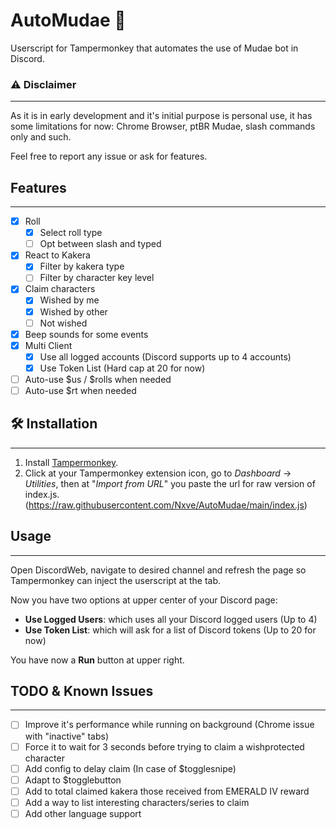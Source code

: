 # AutoMudae 👾
Userscript for Tampermonkey that automates the use of Mudae bot in Discord.

### ⚠ Disclaimer
---
As it is in early development and it's initial purpose is personal use, it has some limitations for now: Chrome Browser, ptBR Mudae, slash commands only and such.

Feel free to report any issue or ask for features.

## Features
---
- [x] Roll
    - [x] Select roll type
    - [ ] Opt between slash and typed
- [x] React to Kakera
    - [x] Filter by kakera type
    - [ ] Filter by character key level
- [x] Claim characters
    - [x] Wished by me
    - [x] Wished by other
    - [ ] Not wished
- [x] Beep sounds for some events
- [x] Multi Client
    - [x] Use all logged accounts (Discord supports up to 4 accounts)
    - [x] Use Token List (Hard cap at 20 for now)
- [ ] Auto-use $us / $rolls when needed
- [ ] Auto-use $rt when needed

## 🛠 Installation
---
1. Install [Tampermonkey](https://chrome.google.com/webstore/detail/tampermonkey/dhdgffkkebhmkfjojejmpbldmpobfkfo).
2. Click at your Tampermonkey extension icon, go to *Dashboard* -> *Utilities*, then at "_Import from URL_" you paste the url for raw version of index.js. (https://raw.githubusercontent.com/Nxve/AutoMudae/main/index.js)

## Usage
---
Open DiscordWeb, navigate to desired channel and refresh the page so Tampermonkey can inject the userscript at the tab.

Now you have two options at upper center of your Discord page:
- **Use Logged Users**: which uses all your Discord logged users (Up to 4)
- **Use Token List**: which will ask for a list of Discord tokens (Up to 20 for now)

You have now a **Run** button at upper right.

## TODO & Known Issues
---
- [ ] Improve it's performance while running on background (Chrome issue with "inactive" tabs)
- [ ] Force it to wait for 3 seconds before trying to claim a wishprotected character
- [ ] Add config to delay claim (In case of $togglesnipe)
- [ ] Adapt to $togglebutton
- [ ] Add to total claimed kakera those received from EMERALD IV reward
- [ ] Add a way to list interesting characters/series to claim
- [ ] Add other language support